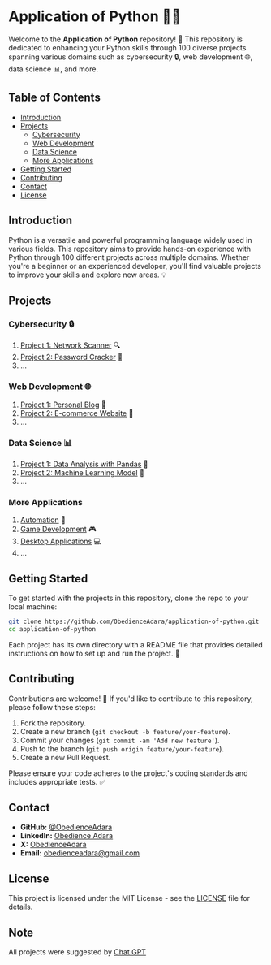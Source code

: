# Application of Python 🚀🐍

Welcome to the **Application of Python** repository! 🎉 This repository is dedicated to enhancing your Python skills through 100 diverse projects spanning various domains such as cybersecurity 🔒, web development 🌐, data science 📊, and more.

## Table of Contents

- [Introduction](#introduction)
- [Projects](#projects)
  - [Cybersecurity](#cybersecurity-🔒)
  - [Web Development](#web-development-🌐)
  - [Data Science](#data-science-📊)
  - [More Applications](#more-applications)
- [Getting Started](#getting-started)
- [Contributing](#contributing)
- [Contact](#contact)
- [License](#license)

## Introduction

Python is a versatile and powerful programming language widely used in various fields. This repository aims to provide hands-on experience with Python through 100 different projects across multiple domains. Whether you're a beginner or an experienced developer, you'll find valuable projects to improve your skills and explore new areas. 💡

## Projects

### Cybersecurity 🔒

1. [Project 1: Network Scanner](projects/cybersecurity/network_scanner) 🔍
2. [Project 2: Password Cracker](projects/cybersecurity/password_cracker) 🔑
3. ...

### Web Development 🌐

1. [Project 1: Personal Blog](projects/web_development/personal_blog) 📝
2. [Project 2: E-commerce Website](projects/web_development/ecommerce_website) 🛒
3. ...

### Data Science 📊

1. [Project 1: Data Analysis with Pandas](projects/data_science/data_analysis_pandas) 🐼
2. [Project 2: Machine Learning Model](projects/data_science/machine_learning_model) 🤖
3. ...

### More Applications

1. [Automation](projects/automation) 🤖
2. [Game Development](projects/game_development) 🎮
3. [Desktop Applications](projects/desktop_applications) 💻
4. ...

## Getting Started

To get started with the projects in this repository, clone the repo to your local machine:

```bash
git clone https://github.com/ObedienceAdara/application-of-python.git
cd application-of-python
```

Each project has its own directory with a README file that provides detailed instructions on how to set up and run the project. 📂

## Contributing

Contributions are welcome! 🎉 If you'd like to contribute to this repository, please follow these steps:

1. Fork the repository.
2. Create a new branch (`git checkout -b feature/your-feature`).
3. Commit your changes (`git commit -am 'Add new feature'`).
4. Push to the branch (`git push origin feature/your-feature`).
5. Create a new Pull Request.

Please ensure your code adheres to the project's coding standards and includes appropriate tests. ✅

## Contact

- **GitHub:** [@ObedienceAdara](https://github.com/ObedienceAdara)
- **LinkedIn:** [Obedience Adara](https://www.linkedin.com/in/obedience-adara-5832062b2/)
- **X:** [ObedienceAdara](https://x.com/ObedienceAdara/) 
- **Email:** obedienceadara@gmail.com

## License

This project is licensed under the MIT License - see the [LICENSE](LICENSE) file for details.

## Note

All projects were suggested by [Chat GPT](https://www.chat.openai.com)

